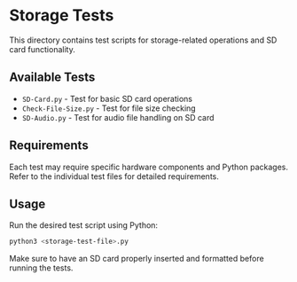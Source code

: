 # Storage Tests

This directory contains test scripts for storage-related operations and SD card functionality.

## Available Tests

- `SD-Card.py` - Test for basic SD card operations
- `Check-File-Size.py` - Test for file size checking
- `SD-Audio.py` - Test for audio file handling on SD card

## Requirements

Each test may require specific hardware components and Python packages. Refer to the individual test files for detailed requirements.

## Usage

Run the desired test script using Python:

```bash
python3 <storage-test-file>.py
```

Make sure to have an SD card properly inserted and formatted before running the tests. 